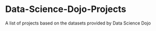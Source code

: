 # Data-Science-Dojo-Projects
A list of projects based on the datasets provided by Data Science Dojo
